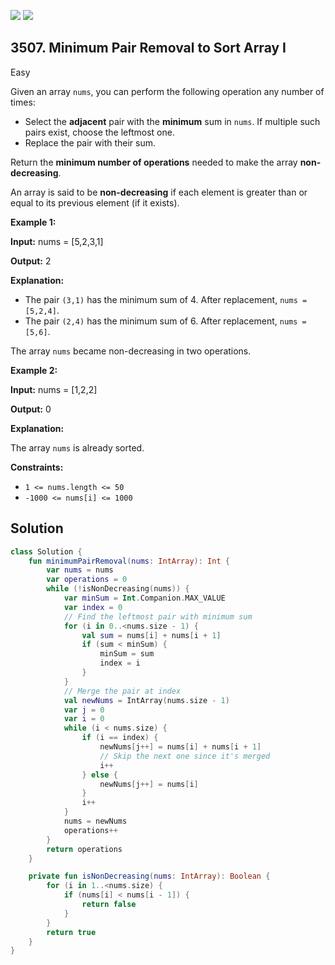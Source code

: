[![](https://img.shields.io/github/stars/javadev/LeetCode-in-Kotlin?label=Stars&style=flat-square)](https://github.com/javadev/LeetCode-in-Kotlin)
[![](https://img.shields.io/github/forks/javadev/LeetCode-in-Kotlin?label=Fork%20me%20on%20GitHub%20&style=flat-square)](https://github.com/javadev/LeetCode-in-Kotlin/fork)

## 3507\. Minimum Pair Removal to Sort Array I

Easy

Given an array `nums`, you can perform the following operation any number of times:

*   Select the **adjacent** pair with the **minimum** sum in `nums`. If multiple such pairs exist, choose the leftmost one.
*   Replace the pair with their sum.

Return the **minimum number of operations** needed to make the array **non-decreasing**.

An array is said to be **non-decreasing** if each element is greater than or equal to its previous element (if it exists).

**Example 1:**

**Input:** nums = [5,2,3,1]

**Output:** 2

**Explanation:**

*   The pair `(3,1)` has the minimum sum of 4. After replacement, `nums = [5,2,4]`.
*   The pair `(2,4)` has the minimum sum of 6. After replacement, `nums = [5,6]`.

The array `nums` became non-decreasing in two operations.

**Example 2:**

**Input:** nums = [1,2,2]

**Output:** 0

**Explanation:**

The array `nums` is already sorted.

**Constraints:**

*   `1 <= nums.length <= 50`
*   `-1000 <= nums[i] <= 1000`

## Solution

```kotlin
class Solution {
    fun minimumPairRemoval(nums: IntArray): Int {
        var nums = nums
        var operations = 0
        while (!isNonDecreasing(nums)) {
            var minSum = Int.Companion.MAX_VALUE
            var index = 0
            // Find the leftmost pair with minimum sum
            for (i in 0..<nums.size - 1) {
                val sum = nums[i] + nums[i + 1]
                if (sum < minSum) {
                    minSum = sum
                    index = i
                }
            }
            // Merge the pair at index
            val newNums = IntArray(nums.size - 1)
            var j = 0
            var i = 0
            while (i < nums.size) {
                if (i == index) {
                    newNums[j++] = nums[i] + nums[i + 1]
                    // Skip the next one since it's merged
                    i++
                } else {
                    newNums[j++] = nums[i]
                }
                i++
            }
            nums = newNums
            operations++
        }
        return operations
    }

    private fun isNonDecreasing(nums: IntArray): Boolean {
        for (i in 1..<nums.size) {
            if (nums[i] < nums[i - 1]) {
                return false
            }
        }
        return true
    }
}
```